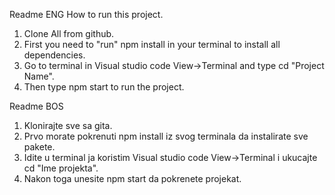 Readme ENG
How to run this project.

1. Clone All from github.
2. First you need to "run" npm install in your terminal to install all dependencies.
3. Go to terminal in Visual studio code View->Terminal and type cd "Project Name".
4. Then type npm start to run the project.

Readme BOS

1. Klonirajte sve sa gita.
2. Prvo morate pokrenuti npm install iz svog terminala da instalirate sve pakete.
3. Idite u terminal ja koristim Visual studio code View->Terminal i ukucajte cd "Ime projekta".
4. Nakon toga unesite npm start da pokrenete projekat.